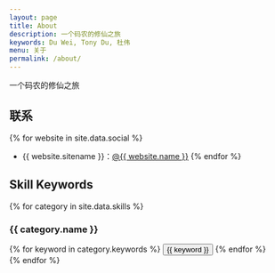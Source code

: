 ```yaml
---
layout: page
title: About
description: 一个码农的修仙之旅
keywords: Du Wei, Tony Du, 杜伟
menu: 关于
permalink: /about/
---
```


一个码农的修仙之旅

## 联系

{% for website in site.data.social %}
* {{ website.sitename }}：<a href="{{website.url}}" target="_blank">@{{ website.name }}</a>
{% endfor %}

## Skill Keywords

{% for category in site.data.skills %}
### {{ category.name }}
<div class="btn-inline">
{% for keyword in category.keywords %}
<button class="btn btn-outline" type="button">{{ keyword }}</button>
{% endfor %}
</div>
{% endfor %}
